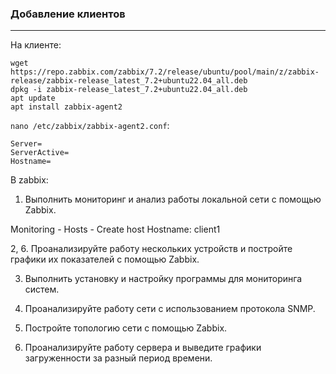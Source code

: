 ### Добавление клиентов
---
На клиенте:
```
wget https://repo.zabbix.com/zabbix/7.2/release/ubuntu/pool/main/z/zabbix-release/zabbix-release_latest_7.2+ubuntu22.04_all.deb
dpkg -i zabbix-release_latest_7.2+ubuntu22.04_all.deb
apt update 
apt install zabbix-agent2
```
`nano /etc/zabbix/zabbix-agent2.conf`:
```
Server=
ServerActive=
Hostname=
```

В zabbix:



1. Выполнить мониторинг и анализ работы локальной сети с помощью Zabbix.




Monitoring - Hosts - Create host
Hostname: client1 

2, 6. Проанализируйте работу нескольких устройств и постройте графики их показателей с помощью Zabbix.

3. Выполнить установку и настройку программы для мониторинга систем.

4. Проанализируйте работу сети с использованием протокола SNMP.

5. Постройте топологию сети с помощью Zabbix.

7. Проанализируйте работу сервера и выведите графики загруженности за разный период времени.

